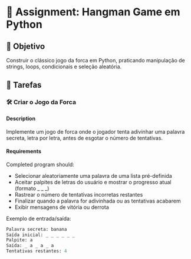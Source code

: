 

# 📘 Assignment: Hangman Game em Python

## 🎯 Objetivo

Construir o clássico jogo da forca em Python, praticando manipulação de strings, loops, condicionais e seleção aleatória.

## 📝 Tarefas

### 🛠️ Criar o Jogo da Forca

#### Description
Implemente um jogo de forca onde o jogador tenta adivinhar uma palavra secreta, letra por letra, antes de esgotar o número de tentativas.

#### Requirements
Completed program should:

- Selecionar aleatoriamente uma palavra de uma lista pré-definida
- Aceitar palpites de letras do usuário e mostrar o progresso atual (formato _ _ _)
- Rastrear o número de tentativas incorretas restantes
- Finalizar quando a palavra for adivinhada ou as tentativas acabarem
- Exibir mensagens de vitória ou derrota

Exemplo de entrada/saída:
```python
Palavra secreta: banana
Saída inicial: _ _ _ _ _ _
Palpite: a
Saída: _ a _ a _ a
Tentativas restantes: 4
```

